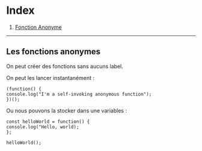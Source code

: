 # Index

1. [Fonction Anonyme](#Les-fonctions-anonymes)

---

## Les fonctions anonymes

On peut créer des fonctions sans aucuns label.

On peut les lancer instantanément :
```
(function() {
console.log("I'm a self-invoking anonymous function");
})();
```

Ou nous pouvons la stocker dans une variables :
```
const helloWorld = function() {
console.log("Hello, world);
};

helloWorld();
```